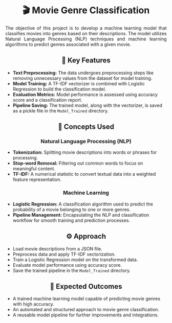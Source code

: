 <h1 align="center">🎬 Movie Genre Classification</h1>

<p align="justify">
The objective of this project is to develop a machine learning model that classifies movies into genres based on their descriptions. The model utilizes Natural Language Processing (NLP) techniques and machine learning algorithms to predict genres associated with a given movie.
</p>

<h2 align="center">🚀 Key Features</h2>
<ul>
    <li><b>Text Preprocessing:</b> The data undergoes preprocessing steps like removing unnecessary values from the dataset for model training.</li>
    <li><b>Model Training:</b> A TF-IDF vectorizer is combined with Logistic Regression to build the classification model.</li>
    <li><b>Evaluation Metrics:</b> Model performance is assessed using accuracy score and a classification report.</li>
    <li><b>Pipeline Saving:</b> The trained model, along with the vectorizer, is saved as a pickle file in the <code>Model_Trained</code> directory.</li>
</ul>

<h2 align="center">🧠 Concepts Used</h2>
<h3 align="center">Natural Language Processing (NLP)</h3>
<ul>
    <li><b>Tokenization:</b> Splitting movie descriptions into words or phrases for processing.</li>
    <li><b>Stop-word Removal:</b> Filtering out common words to focus on meaningful content.</li>
    <li><b>TF-IDF:</b> A numerical statistic to convert textual data into a weighted feature representation.</li>
</ul>

<h3 align="center" >Machine Learning</h3>
<ul>
    <li><b>Logistic Regression:</b> A classification algorithm used to predict the probability of a movie belonging to one or more genres.</li>
    <li><b>Pipeline Management:</b> Encapsulating the NLP and classification workflow for smooth training and prediction processes.</li>
</ul>

<h2 align="center">⚙️ Approach</h2>
<ul>
    <li>Load movie descriptions from a JSON file.</li>
    <li>Preprocess data and apply TF-IDF vectorization.</li>
    <li>Train a Logistic Regression model on the transformed data.</li>
    <li>Evaluate model performance using accuracy score.</li>
    <li>Save the trained pipeline in the <code>Model_Trained</code> directory.</li>
</ul>

<h2 align="center">🎯 Expected Outcomes</h2>
<ul>
    <li>A trained machine learning model capable of predicting movie genres with high accuracy.</li>
    <li>An automated and structured approach to movie genre classification.</li>
    <li>A reusable model pipeline for further improvements and integrations.</li>
</ul>
